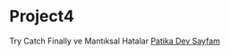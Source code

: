 # Project4
Try Catch Finally ve Mantıksal Hatalar
[Patika Dev Sayfam](https://app.patika.dev/sevaalnuur)